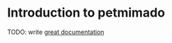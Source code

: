 # Introduction to petmimado

TODO: write [great documentation](http://jacobian.org/writing/great-documentation/what-to-write/)
